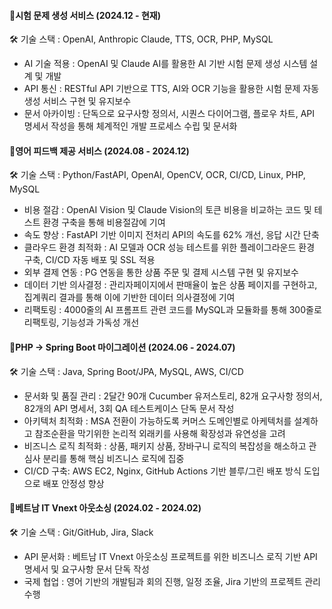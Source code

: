 #### 📌시험 문제 생성 서비스 (2024.12 - 현재)
🛠 기술 스택 : OpenAI, Anthropic Claude, TTS, OCR, PHP, MySQL
- AI 기술 적용 : OpenAI 및 Claude AI를 활용한 AI 기반 시험 문제 생성 시스템 설계 및 개발
- API 통신 : RESTful API 기반으로 TTS, AI와 OCR 기능을 활용한 시험 문제 자동 생성 서비스 구현 및 유지보수
- 문서 아카이빙 : 단독으로 요구사항 정의서, 시퀀스 다이어그램, 플로우 차트, API 명세서 작성을 통해 체계적인 개발 프로세스 수립 및 문서화

#### 📌영어 피드백 제공 서비스 (2024.08 - 2024.12)
🛠 기술 스택 : Python/FastAPI, OpenAI, OpenCV, OCR, CI/CD, Linux, PHP, MySQL
- 비용 절감 : OpenAI Vision 및 Claude Vision의 토큰 비용을 비교하는 코드 및 테스트 환경 구축을 통해 비용절감에 기여
- 속도 향상 : FastAPI 기반 이미지 전처리 API의 속도를 62% 개선, 응답 시간 단축
- 클라우드 환경 최적화 : AI 모델과 OCR 성능 테스트를 위한 플레이그라운드 환경 구축, CI/CD 자동 배포 및 SSL 적용
- 외부 결제 연동 : PG 연동을 통한 상품 주문 및 결제 시스템 구현 및 유지보수
- 데이터 기반 의사결정 : 관리자페이지에서 판매율이 높은 상품 페이지를 구현하고, 집계쿼리 결과를 통해 이에 기반한 데이터 의사결정에 기여
- 리팩토링 : 4000줄의 AI 프롬프트 관련 코드를 MySQL과 모듈화를 통해 300줄로 리팩토링, 기능성과 가독성 개선

#### 📌PHP → Spring Boot 마이그레이션 (2024.06 - 2024.07)
🛠 기술 스택 : Java, Spring Boot/JPA, MySQL, AWS, CI/CD
- 문서화 및 품질 관리 : 2달간 90개 Cucumber 유저스토리, 82개 요구사항 정의서, 82개의 API 명세서, 3회 QA 테스트케이스 단독 문서 작성
- 아키텍처 최적화 : MSA 전환이 가능하도록 커머스 도메인별로 아케텍처를 설계하고 참조순환을 막기위한 논리적 외래키를 사용해 확장성과 유연성을 고려
- 비즈니스 로직 최적화 : 상품, 패키지 상품, 장바구니 로직의 복잡성을 해소하고 관심사 분리를 통해 핵심 비즈니스 로직에 집중
- CI/CD 구축: AWS EC2, Nginx, GitHub Actions 기반 블루/그린 배포 방식 도입으로 배포 안정성 향상

#### 📌베트남 IT Vnext 아웃소싱 (2024.02 - 2024.02)
🛠 기술 스택 : Git/GitHub, Jira, Slack
- API 문서화 : 베트남 IT Vnext 아웃소싱 프로젝트를 위한 비즈니스 로직 기반 API 명세서 및 요구사항 문서 단독 작성
- 국제 협업 : 영어 기반의 개발팀과 회의 진행, 일정 조율, Jira 기반의 프로젝트 관리 수행